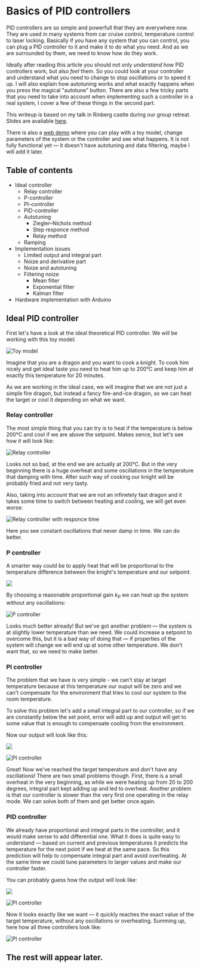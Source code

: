 # Basics of PID controllers

PID controllers are so simple and powerfull that they are everywhere now. They are used in many systems from car cruise control, temperature control to laser locking. Basically if you have any system that you can control, you can plug a PID controller to it and make it to do what you need. And as we are surrounded by them, we need to know how do they work.

Ideally after reading this article you should not only _understand_ how PID controllers work, but also _feel_ them. So you could look at your controller and understand what you need to change to stop oscillations or to speed it up. I will also explain how autotuning works and what exactly happens when you press the magical "autotune" button. There are also a few tricky parts that you need to take into account when implementing such a controller in a real system, I cover a few of these things in the second part.

This writeup is based on my talk in Rinberg castle during our group retreat. Slides are avaliable [here](talk/).

There is also a [web demo](demo/) where you can play with a toy model, change parameters of the system or the controller and see what happens. It is not fully functional yet — it doesn't have autotuning and data filtering, maybe I will add it later.

## Table of contents

- Ideal controller
	- Relay controller
	- P-controller
	- PI-controller
	- PID-controller
	- Autotuning
		- Ziegler–Nichols method
		- Step responce method
		- Relay method
	- Ramping
- Implementation issues
	- Limited output and integral part
	- Noize and derivative part
	- Noize and autotuning
	- Filtering noize
		- Mean filter
		- Exponential filter
		- Kalman filter
- Hardware implementation with Arduino

## Ideal PID controller

First let's have a look at the ideal theoretical PID controller. We will be working with this toy model:

![Toy model](talk/img/dragon.png)

Imagine that you are a dragon and you want to cook a knight. To cook him nicely and get ideal taste you need to heat him up to 200°C and keep him at exactly this temperature for 20 minutes.

As we are working in the ideal case, we will imagine that we are not just a simple fire dragon, but instead a fancy fire-and-ice dragon, so we can heat the target or cool it depending on what we want.

### Relay controller

The most simple thing that you can try is to heat if the temperature is below 200°C and cool if we are above the setpoint. Makes sence, but let's see how it will look like:

![Relay controller](img/relay1.svg)

Looks not so bad, at the end we are actually at 200°C. But in the very beginning there is a huge overheat and some oscillations in the temperature that damping with time. After such way of cooking our knight will be probably fried and not very tasty.

Also, taking into account that we are not an infinetely fast dragon and it takes some time to switch between heating and cooling, we will get even worse:

![Relay controller with responce time](img/relay2.svg)

Here you see constant oscillations that never damp in time. We can do better.

### P controller

A smarter way could be to apply heat that will be proportional to the temperature difference between the knight's temperature and our setpoint.

![](talk/img/p-eq.png)

By choosing a reasonable proportional gain _k<sub>P</sub>_ we can heat up the system without any oscillations:

![P controller](img/p.svg)

Looks much better already! But we've got another problem — the system is at slightly lower temperature than we need. We could increase a setpoint to overcome this, but it is a bad way of doing that — if properties of the system will change we will end up at some other temperature. We don't want that, so we need to make better.

### PI controller

The problem that we have is very simple - we can't stay at target temperature because at this temperature our ouput will be zero and we can't compensate for the environment that tries to cool our system to the room temperature.

To solve this problem let's add a small integral part to our controller, so if we are constantly below the set point, error will add up and output will get to some value that is enough to compensate cooling from the environment.

Now our output will look like this:

![](talk/img/pi-eq.png)

![PI controller](img/pi.svg)

Great! Now we've reached the target temperature and don't have any oscillations! There are two small problems though. First, there is a small overheat in the very beginning, as while we were heating up from 20 to 200 degrees, integral part kept adding up and led to overheat. Another problem is that our controller is slower than the very first one operating in the relay mode. We can solve both of them and get better once again.

### PID controller

We already have proportional and integral parts in the controller, and it would make sense to add differential one. What it does is quite easy to understand — based on current and previous temperatures it predicts the temperature for the next point if we heat at the same pace. So this prediction will help to compensate integral part and avoid overheating. At the same time we could tune parameters to larger values and make our controller faster.

You can probably guess how the output will look like:

![](talk/img/pid-eq.png)

![PI controller](img/pid.svg)

Now it looks exactly like we want — it quickly reaches the exact value of the target temperature, without any oscillations or overheating. Summing up, here how all three controllers look like:

![PI controller](img/all-pid.svg)

## The rest will appear later.
